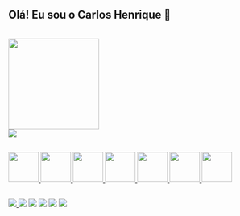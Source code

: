 <!-- link para saber mais do githubstarts https://github.com/anuraghazra/github-readme-stats video explicativo: https://www.youtube.com/watch?v=TsaLQAetPLU&ab_channel=RafaellaBallerini-->

## Olá! Eu sou o Carlos Henrique 👋

<div>
  <a href="#">
    <br><img height="180" src="https://github-readme-stats.vercel.app/api?username=carlostitoaz&show_icons=true&theme=highcontrast" />
    <br><img src="https://github-readme-stats.vercel.app/api/top-langs/?username=carlostitoaz&layout=compact&theme=dark" />
  </a>
</div>

##

<div>
  <a href="#">
    <img height="60" src="https://cdn.jsdelivr.net/gh/devicons/devicon/icons/css3/css3-original-wordmark.svg" />        
    <img height="60" src="https://cdn.jsdelivr.net/gh/devicons/devicon/icons/html5/html5-original-wordmark.svg" />
    <img height="60" src="https://cdn.jsdelivr.net/gh/devicons/devicon/icons/javascript/javascript-original.svg" />
    <img height="60" src="https://cdn.jsdelivr.net/gh/devicons/devicon/icons/mysql/mysql-original-wordmark.svg" />
    <img height="60" src="https://cdn.jsdelivr.net/gh/devicons/devicon/icons/php/php-original.svg" />
    <img height="60" src="https://cdn.jsdelivr.net/gh/devicons/devicon/icons/c/c-original.svg" />
    <img height="60" src="https://cdn.jsdelivr.net/gh/devicons/devicon/icons/java/java-original-wordmark.svg" />
  </a>
</div> 

##

<div>
  <a href="https://www.linkedin.com/in/carlostitoaz/" target="_blank">
    <img src="https://img.shields.io/badge/LinkedIn-0077B5?style=for-the-badge&logo=linkedin&logoColor=white" />
  </a>
    <img src="https://img.shields.io/badge/Gmail-D14836?style=for-the-badge&logo=gmail&logoColor=white" />
    <img src="https://img.shields.io/badge/Facebook-1877F2?style=for-the-badge&logo=facebook&logoColor=white" />
    <img src="https://img.shields.io/badge/Instagram-E4405F?style=for-the-badge&logo=instagram&logoColor=white" />
    <img src="https://img.shields.io/badge/Discord-7289DA?style=for-the-badge&logo=discord&logoColor=white" />
    <img src="https://img.shields.io/badge/Reddit-FF4500?style=for-the-badge&logo=reddit&logoColor=white" />

</div>
